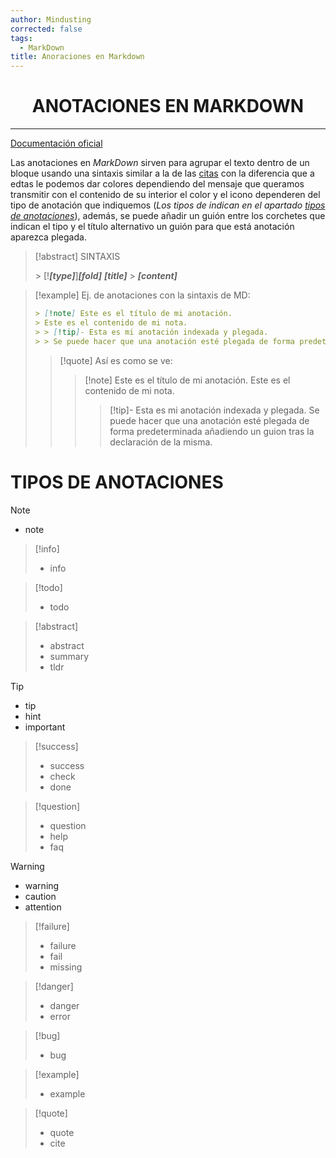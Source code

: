 ```yaml
---
author: Mindusting
corrected: false
tags:
  - MarkDown
title: Anoraciones en Markdown
---
```


<h1 style="text-align:center;">ANOTACIONES EN MARKDOWN</h1>

---

[Documentación oficial](<https://help.obsidian.md/Editing+and+formatting/Callouts>)

Las anotaciones en *MarkDown* sirven para agrupar el texto dentro de un bloque usando una sintaxis similar a la de las [citas](md_quotes.md) con la diferencia que a edtas le podemos dar colores dependiendo del mensaje que queramos transmitir con el contenido de su interior el color y el icono dependeren del tipo de anotación que indiquemos (*Los tipos de indican en el apartado [tipos de anotaciones](<## TIPOS DE ANOTACIONES>)*), además, se puede añadir un guión entre los corchetes que indican el tipo y el título alternativo un guión para que está anotación aparezca plegada.

> [!abstract] SINTAXIS
>
> \> \[!***\[type\]***\]***\[fold\]*** ***\[title\]***
> \> ***\[content\]***

> [!example] Ej. de anotaciones con la sintaxis de MD:
> ```md
> > [!note] Este es el título de mi anotación.
> > Este es el contenido de mi nota.
> > > [!tip]- Esta es mi anotación indexada y plegada.
> > > Se puede hacer que una anotación esté plegada de forma predeterminada añadiendo un guion tras la declaración de la misma.
> ```
> > [!quote] Así es como se ve:
> > > [!note] Este es el título de mi anotación.
> > > Este es el contenido de mi nota.
> > > > [!tip]- Esta es mi anotación indexada y plegada.
> > > > Se puede hacer que una anotación esté plegada de forma predeterminada añadiendo un guion tras la declaración de la misma.

# TIPOS DE ANOTACIONES

> [!note]
> - note

> [!info]
> - info

> [!todo]
> - todo

> [!abstract]
> - abstract
> - summary
> - tldr

> [!tip]
> - tip
> - hint
> - important

> [!success]
> - success
> - check
> - done

> [!question]
> - question
> - help
> - faq

> [!warning]
> - warning
> - caution
> - attention

> [!failure]
> - failure
> - fail
> - missing

> [!danger]
> - danger
> - error

> [!bug]
> - bug

> [!example]
> - example

> [!quote]
> - quote
> - cite
